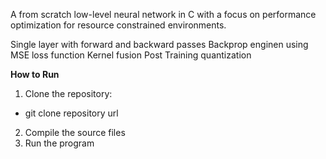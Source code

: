 A from scratch low-level neural network in C with a focus on performance optimization for resource constrained environments.

Single layer with forward and backward passes
Backprop enginen using MSE loss function
Kernel fusion
Post Training quantization



**How to Run**
1. Clone the repository:
- git clone repository url
2. Compile the source files
3. Run the program
  
